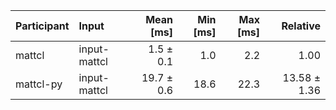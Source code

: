 | Participant | Input | Mean [ms] | Min [ms] | Max [ms] | Relative |
|:---|:---|---:|---:|---:|---:|
| mattcl | input-mattcl | 1.5 ± 0.1 | 1.0 | 2.2 | 1.00 |
| mattcl-py | input-mattcl | 19.7 ± 0.6 | 18.6 | 22.3 | 13.58 ± 1.36 |
